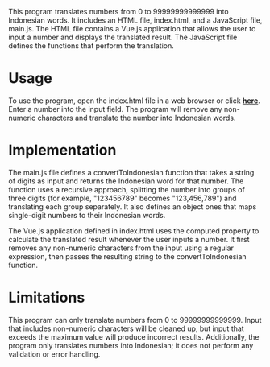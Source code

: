 This program translates numbers from 0 to 99999999999999 into Indonesian words. It includes an HTML file, index.html, and a JavaScript file, main.js. The HTML file contains a Vue.js application that allows the user to input a number and displays the translated result. The JavaScript file defines the functions that perform the translation.

# Usage
To use the program, open the index.html file in a web browser or click [__here__]([https://h-z-m.github.io/Indonesian_Numerals/](https://ya-sny.github.io/Indonesian_Numerals/)). Enter a number  into the input field. The program will remove any non-numeric characters and translate the number into Indonesian words.

# Implementation
The main.js file defines a convertToIndonesian function that takes a string of digits as input and returns the Indonesian word for that number. The function uses a recursive approach, splitting the number into groups of three digits (for example, "123456789" becomes "123,456,789") and translating each group separately. It also defines an object ones that maps single-digit numbers to their Indonesian words.

The Vue.js application defined in index.html uses the computed property to calculate the translated result whenever the user inputs a number. It first removes any non-numeric characters from the input using a regular expression, then passes the resulting string to the convertToIndonesian function.

# Limitations
This program can only translate numbers from 0 to 99999999999999. Input that includes non-numeric characters will be cleaned up, but input that exceeds the maximum value will produce incorrect results. Additionally, the program only translates numbers into Indonesian; it does not perform any validation or error handling.
